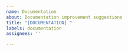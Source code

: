 ```yaml
---
name: Documentation
about: Documentation improvement suggestions
title: "[DOCUMENTATION] "
labels: documentation
assignees: ''

---
```



